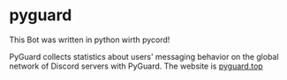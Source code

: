 # pyguard
This Bot was written in python wirth pycord!

PyGuard collects statistics about users' messaging behavior on the global network of Discord servers with PyGuard.
The website is [pyguard.top](https://pyguard.arbs09.dev)
